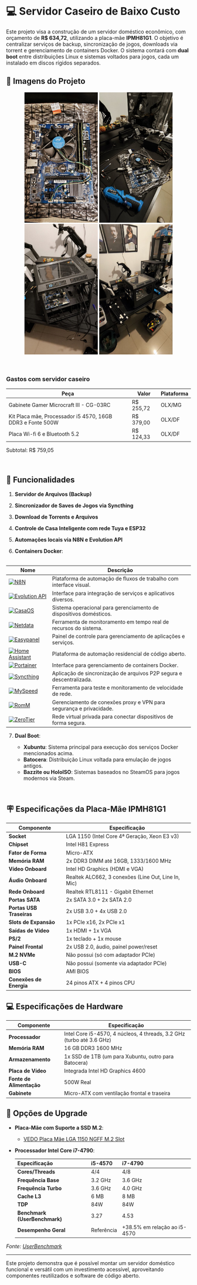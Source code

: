 # 💻 Servidor Caseiro de Baixo Custo

Este projeto visa a construção de um servidor doméstico econômico, com orçamento de **R\$ 634,72**, utilizando a placa-mãe **IPMH81G1**. O objetivo é centralizar serviços de backup, sincronização de jogos, downloads via torrent e gerenciamento de containers Docker. O sistema contará com **dual boot** entre distribuições Linux e sistemas voltados para jogos, cada um instalado em discos rígidos separados.

## 📸 Imagens do Projeto

<p align="center">
  <img src="img1.jpg" width="200" />
  <img src="img2.jpg" width="200" />
  <img src="img3.jpg" width="200" />
  <img src="img4.jpg" width="200" />
</p>  

<br/>

### Gastos com servidor caseiro

| Peça                                                        | Valor     | Plataforma |
|-------------------------------------------------------------|-----------|------------|
| Gabinete Gamer Microcraft III - CG-03RC                     | R$ 255,72 | OLX/MG     |
| Kit Placa mãe, Processador i5 4570, 16GB DDR3 e Fonte 500W  | R$ 379,00 | OLX/DF     |
| Placa Wi-fi 6 e Bluetooth 5.2  | R$ 124,33 | OLX/DF     |

Subtotal: R$ 759,05

<br/>

## 🧰 Funcionalidades

1. **Servidor de Arquivos (Backup)**

2. **Sincronizador de Saves de Jogos via Syncthing**

3. **Download de Torrents e Arquivos**

4. **Controle de Casa Inteligente com rede Tuya e ESP32**

5. **Automações locais via N8N e Evolution API**

6. **Containers Docker**:  <br><br>


| Nome                                                                                 | Descrição                                                           |
| ------------------------------------------------------------------------------------ | ------------------------------------------------------------------- |
| [![N8N](https://img.shields.io/badge/n8n-Workflow%20Automation-orange)](https://n8n.io/)               | Plataforma de automação de fluxos de trabalho com interface visual. |
| [![Evolution API](https://img.shields.io/badge/Evolution%20API-API%20de%20Integração-blue)](#)         | Interface para integração de serviços e aplicativos diversos.       |
| [![CasaOS](https://img.shields.io/badge/CasaOS-Gerenciamento%20Doméstico-brightgreen)](https://casaos.io/)       | Sistema operacional para gerenciamento de dispositivos domésticos.  |
| [![Netdata](https://img.shields.io/badge/Netdata-Monitoramento%20de%20Sistema-red)](https://www.netdata.cloud/) | Ferramenta de monitoramento em tempo real de recursos do sistema.   |
| [![Easypanel](https://img.shields.io/badge/Easypanel-Gerenciamento%20de%20Aplicações-yellow)](https://easypanel.io/) | Painel de controle para gerenciamento de aplicações e serviços.     |
| [![Home Assistant](https://img.shields.io/badge/Home%20Assistant-Automação%20Residencial-blueviolet)](https://www.home-assistant.io/) | Plataforma de automação residencial de código aberto.               |
| [![Portainer](https://img.shields.io/badge/Portainer-Gerenciamento%20de%20Containers-lightgrey)](https://www.portainer.io/) | Interface para gerenciamento de containers Docker.                  |
| [![Syncthing](https://img.shields.io/badge/Syncthing-Sync%20Files-orange)](https://syncthing.net/)     | Aplicação de sincronização de arquivos P2P segura e descentralizada.|
| [![MySpeed](https://img.shields.io/badge/MySpeed-Speed%20Testing-blue)](#)                         | Ferramenta para teste e monitoramento de velocidade de rede.        |
| [![RomM](https://img.shields.io/badge/RomM-Proxies%20e%20VPN-purple)](#)                           | Gerenciamento de conexões proxy e VPN para segurança e privacidade. |
| [![ZeroTier](https://img.shields.io/badge/ZeroTier-VPN%20e%20Rede-blue)](https://www.zerotier.com/)   | Rede virtual privada para conectar dispositivos de forma segura.    |


7. **Dual Boot**:

   * **Xubuntu**: Sistema principal para execução dos serviços Docker mencionados acima.
   * **Batocera**: Distribuição Linux voltada para emulação de jogos antigos.
   * **Bazzite ou HoloISO**: Sistemas baseados no SteamOS para jogos modernos via Steam.

<br>

## 🪧 Especificações da Placa-Mãe IPMH81G1

| Componente               | Especificação                                       |
| ------------------------ | --------------------------------------------------- |
| **Socket**               | LGA 1150 (Intel Core 4ª Geração, Xeon E3 v3)        |
| **Chipset**              | Intel H81 Express                                   |
| **Fator de Forma**       | Micro-ATX                                           |
| **Memória RAM**          | 2x DDR3 DIMM até 16GB, 1333/1600 MHz                |
| **Vídeo Onboard**        | Intel HD Graphics (HDMI e VGA)                      |
| **Áudio Onboard**        | Realtek ALC662, 3 conexões (Line Out, Line In, Mic) |
| **Rede Onboard**         | Realtek RTL8111 - Gigabit Ethernet                  |
| **Portas SATA**          | 2x SATA 3.0 + 2x SATA 2.0                           |
| **Portas USB Traseiras** | 2x USB 3.0 + 4x USB 2.0                             |
| **Slots de Expansão**    | 1x PCIe x16, 2x PCIe x1                             |
| **Saídas de Vídeo**      | 1x HDMI + 1x VGA                                    |
| **PS/2**                 | 1x teclado + 1x mouse                               |
| **Painel Frontal**       | 2x USB 2.0, áudio, painel power/reset               |
| **M.2 NVMe**             | Não possui (só com adaptador PCIe)                  |
| **USB-C**                | Não possui (somente via adaptador PCIe)             |
| **BIOS**                 | AMI BIOS                                            |
| **Conexões de Energia**  | 24 pinos ATX + 4 pinos CPU                          |

## 💻 Especificações de Hardware

| Componente               | Especificação                                                         |
| ------------------------ | --------------------------------------------------------------------- |
| **Processador**          | Intel Core i5-4570, 4 núcleos, 4 threads, 3.2 GHz (turbo até 3.6 GHz) |
| **Memória RAM**          | 16 GB DDR3 1600 MHz                                                    |
| **Armazenamento**        | 1x SSD de 1TB (um para Xubuntu, outro para Batocera)                  |
| **Placa de Vídeo**       | Integrada Intel HD Graphics 4600                                      |
| **Fonte de Alimentação** | 500W Real                                                             |
| **Gabinete**             | Micro-ATX com ventilação frontal e traseira                           |

## 🔧 Opções de Upgrade

* **Placa-Mãe com Suporte a SSD M.2**:

  * [VEDO Placa Mãe LGA 1150 NGFF M.2 Slot](https://www.amazon.com.br/gp/product/B0BVVY1MSC/ref=ox_sc_act_title_1?smid=A2ZM0XEGQ4KBL7&th=1)

* **Processador Intel Core i7-4790**:

  | Especificação                 | i5-4570    | i7-4790                      |
  | ----------------------------- | ---------- | ---------------------------- |
  | **Cores/Threads**             | 4/4        | 4/8                          |
  | **Frequência Base**           | 3.2 GHz    | 3.6 GHz                      |
  | **Frequência Turbo**          | 3.6 GHz    | 4.0 GHz                      |
  | **Cache L3**                  | 6 MB       | 8 MB                         |
  | **TDP**                       | 84W        | 84W                          |
  | **Benchmark (UserBenchmark)** | 3.27       | 4.53                         |
  | **Desempenho Geral**          | Referência | +38.5% em relação ao i5-4570 |

*Fonte: [UserBenchmark](https://cpu.userbenchmark.com/Compare/Intel-Core-i7-4790-vs-Intel-Core-i5-4570/2293vs2770)*

---

Este projeto demonstra que é possível montar um servidor doméstico funcional e versátil com um investimento acessível, aproveitando componentes reutilizados e software de código aberto.

